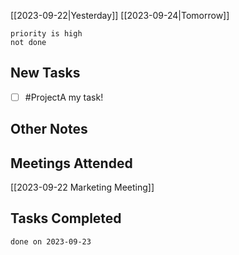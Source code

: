 [[2023-09-22|Yesterday]] [[2023-09-24|Tomorrow]]
```tasks
priority is high
not done
```

## New Tasks
- [ ] #ProjectA my task!

## Other Notes

## Meetings Attended
[[2023-09-22 Marketing Meeting]]

## Tasks Completed
```tasks
done on 2023-09-23
```